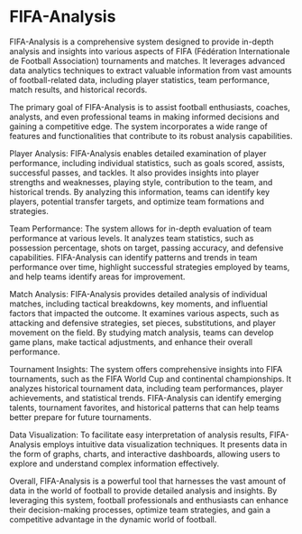 # FIFA-Analysis

FIFA-Analysis is a comprehensive system designed to provide in-depth analysis and insights into various aspects of FIFA (Fédération Internationale de Football Association) tournaments and matches. It leverages advanced data analytics techniques to extract valuable information from vast amounts of football-related data, including player statistics, team performance, match results, and historical records.

The primary goal of FIFA-Analysis is to assist football enthusiasts, coaches, analysts, and even professional teams in making informed decisions and gaining a competitive edge. The system incorporates a wide range of features and functionalities that contribute to its robust analysis capabilities.

Player Analysis: FIFA-Analysis enables detailed examination of player performance, including individual statistics, such as goals scored, assists, successful passes, and tackles. It also provides insights into player strengths and weaknesses, playing style, contribution to the team, and historical trends. By analyzing this information, teams can identify key players, potential transfer targets, and optimize team formations and strategies.

Team Performance: The system allows for in-depth evaluation of team performance at various levels. It analyzes team statistics, such as possession percentage, shots on target, passing accuracy, and defensive capabilities. FIFA-Analysis can identify patterns and trends in team performance over time, highlight successful strategies employed by teams, and help teams identify areas for improvement.

Match Analysis: FIFA-Analysis provides detailed analysis of individual matches, including tactical breakdowns, key moments, and influential factors that impacted the outcome. It examines various aspects, such as attacking and defensive strategies, set pieces, substitutions, and player movement on the field. By studying match analysis, teams can develop game plans, make tactical adjustments, and enhance their overall performance.

Tournament Insights: The system offers comprehensive insights into FIFA tournaments, such as the FIFA World Cup and continental championships. It analyzes historical tournament data, including team performances, player achievements, and statistical trends. FIFA-Analysis can identify emerging talents, tournament favorites, and historical patterns that can help teams better prepare for future tournaments.

Data Visualization: To facilitate easy interpretation of analysis results, FIFA-Analysis employs intuitive data visualization techniques. It presents data in the form of graphs, charts, and interactive dashboards, allowing users to explore and understand complex information effectively.

Overall, FIFA-Analysis is a powerful tool that harnesses the vast amount of data in the world of football to provide detailed analysis and insights. By leveraging this system, football professionals and enthusiasts can enhance their decision-making processes, optimize team strategies, and gain a competitive advantage in the dynamic world of football.
